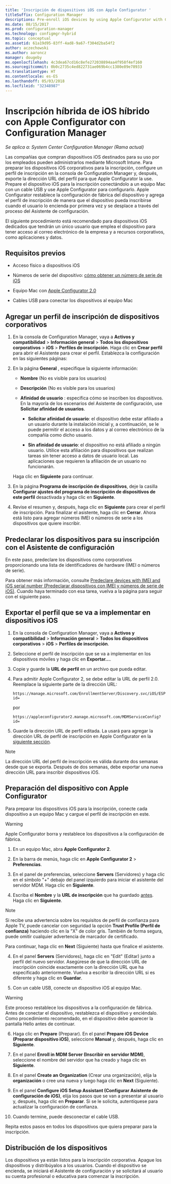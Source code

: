 ```yaml
---
title: 'Inscripción de dispositivos iOS con Apple Configurator '
titleSuffix: Configuration Manager
descriptions: Pre-enroll iOS devices by using Apple Configurator with Configuration Manager.
ms.date: 08/15/2017
ms.prod: configuration-manager
ms.technology: configmgr-hybrid
ms.topic: conceptual
ms.assetid: 61a19d95-83ff-4ad8-9a67-f304d2ba54f2
author: aczechowski
ms.author: aaroncz
manager: dougeby
ms.openlocfilehash: 4c3dea67cd16c8efe272038894aa4f958f4ef160
ms.sourcegitcommit: 0b0c2735c4ed822731ae069b4cc1380e89e78933
ms.translationtype: HT
ms.contentlocale: es-ES
ms.lasthandoff: 05/03/2018
ms.locfileid: "32348987"
---
```

# <a name="ios-hybrid-enrollment-using-apple-configurator-with-configuration-manager"></a>Inscripción híbrida de iOS híbrido con Apple Configurator con Configuration Manager

*Se aplica a: System Center Configuration Manager (Rama actual)*

Las compañías que compran dispositivos iOS destinados para su uso por los empleados pueden administrarlos mediante Microsoft Intune. Para preparar los dispositivos iOS corporativos para la inscripción, configure un perfil de inscripción en la consola de Configuration Manager y, después, exporte la dirección URL del perfil para que Apple Configurator la use. Prepare el dispositivo iOS para la inscripción conectándolo a un equipo Mac con un cable USB y use Apple Configurator para configurarlo. Apple Configurator restablece la configuración de fábrica del dispositivo y agrega el perfil de inscripción de manera que el dispositivo pueda inscribirse cuando el usuario lo encienda por primera vez y se desplace a través del proceso del Asistente de configuración.

El siguiente procedimiento está recomendado para dispositivos iOS dedicados que tendrán un único usuario que emplea el dispositivo para tener acceso al correo electrónico de la empresa y a recursos corporativos, como aplicaciones y datos.  

## <a name="prerequisites"></a>Requisitos previos  

-   Acceso físico a dispositivos iOS  

-   Números de serie del dispositivo: [cómo obtener un número de serie de iOS](https://support.apple.com/en-us/HT204308)  

-   Equipo Mac con [Apple Configurator 2.0](http://go.microsoft.com/fwlink/?LinkId=518017)  

-   Cables USB para conectar los dispositivos al equipo Mac  

## <a name="add-a-corporate-owned-device-enrollment-profile"></a>Agregar un perfil de inscripción de dispositivos corporativos

1.  En la consola de Configuration Manager, vaya a **Activos y compatibilidad** > **Información general** > **Todos los dispositivos corporativos** > **iOS** > **Perfiles de inscripción**. Haga clic en **Crear perfil** para abrir el Asistente para crear el perfil. Establezca la configuración en las siguientes páginas:  

2.  En la página **General** , especifique la siguiente información:  

    -   **Nombre** (No es visible para los usuarios)  

    -   **Descripción** (No es visible para los usuarios)  

    -   **Afinidad de usuario** : especifica cómo se inscriben los dispositivos. En la mayoría de los escenarios del Asistente de configuración, use **Solicitar afinidad de usuarios**.  

        -   **Solicitar afinidad de usuario**: el dispositivo debe estar afiliado a un usuario durante la instalación inicial y, a continuación, se le puede permitir el acceso a los datos y al correo electrónico de la compañía como dicho usuario.  

        -   **Sin afinidad de usuario**: el dispositivo no está afiliado a ningún usuario. Utilice esta afiliación para dispositivos que realizan tareas sin tener acceso a datos de usuario local. Las aplicaciones que requieren la afiliación de un usuario no funcionarán.

    Haga clic en **Siguiente** para continuar.  

3.  En la página **Programa de inscripción de dispositivos**, deje la casilla **Configurar ajustes del programa de inscripción de dispositivos de este perfil** desactivada y haga clic en **Siguiente**.  

4.  Revise el resumen y, después, haga clic en **Siguiente** para crear el perfil de inscripción. Para finalizar el asistente, haga clic en **Cerrar**. Ahora está listo para agregar números IMEI o números de serie a los dispositivos que quiere inscribir.  

## <a name="predeclare-devices-to-enroll-with-setup-assistant"></a>Predeclarar los dispositivos para su inscripción con el Asistente de configuración

En este paso, predeclare los dispositivos como corporativos proporcionando una lista de identificadores de hardware (IMEI o números de serie).

Para obtener más información, consulte [Predeclare devices with IMEI and iOS serial number (Predeclarar dispositivos con IMEI y números de serie de iOS)](predeclare-devices-with-hardware-id.md). Cuando haya terminado con esa tarea, vuelva a la página para seguir con el siguiente paso.

## <a name="export-the-profile-to-deploy-to-ios-devices"></a>Exportar el perfil que se va a implementar en dispositivos iOS

1.  En la consola de Configuration Manager, vaya a **Activos y compatibilidad** > **Información general** > **Todos los dispositivos corporativos** > **iOS** > **Perfiles de inscripción**.

2.  Seleccione el perfil de inscripción que se va a implementar en los dispositivos móviles y haga clic en **Exportar...**.

3.  Copie y guarde la **URL de perfil** en un archivo que pueda editar.   

4.  Para admitir Apple Configurator 2, se debe editar la URL de perfil 2.0. Reemplace la siguiente parte de la dirección URL:  

    ```  
    https://manage.microsoft.com/EnrollmentServer/Discovery.svc/iOS/ESProxy?id=  

    ```  

     por  

    ```  
    https://appleconfigurator2.manage.microsoft.com/MDMServiceConfig?id=  

    ```

5.  Guarde la dirección URL de perfil editada. La usará para agregar la dirección URL de perfil de inscripción en Apple Configurator en la [siguiente sección](#step-4-prepare-the-device-with-apple-configurator).  

> [!NOTE]
> La dirección URL del perfil de inscripción es válida durante dos semanas desde que se exporta. Después de dos semanas, debe exportar una nueva dirección URL para inscribir dispositivos iOS.

## <a name="prepare-the-device-with-apple-configurator"></a>Preparación del dispositivo con Apple Configurator

Para preparar los dispositivos iOS para la inscripción, conecte cada dispositivo a un equipo Mac y cargue el perfil de inscripción en este.  

> [!WARNING]  
>  Apple Configurator borra y restablece los dispositivos a la configuración de fábrica.  

1.  En un equipo Mac, abra **Apple Configurator 2**.  

2.  En la barra de menús, haga clic en **Apple Configurator 2** > **Preferencias**.  

2.  En el panel de preferencias, seleccione **Servers** (Servidores) y haga clic en el símbolo "+" debajo del panel izquierdo para iniciar el asistente del servidor MDM. Haga clic en **Siguiente**.  

3.  Escriba el **Nombre** y la **URL de inscripción** que ha guardado [antes](#step-3-export-the-profile-to-deploy-to-ios-devices). Haga clic en **Siguiente**.  

   > [!NOTE]
   > Si recibe una advertencia sobre los requisitos de perfil de confianza para Apple TV, puede cancelar con seguridad la opción **Trust Profile (Perfil de confianza)** haciendo clic en la "X" de color gris. También de forma segura, puede omitir cualquier advertencia de marcador de certificado.

   Para continuar, haga clic en **Next** (Siguiente) hasta que finalice el asistente.  

4.  En el panel **Servers** (Servidores), haga clic en "Edit" (Editar) junto a perfil del nuevo servidor. Asegúrese de que la dirección URL de inscripción coincide exactamente con la dirección URL que ha especificado anteriormente. Vuelva a escribir la dirección URL si es diferente y haga clic en **Guardar**.  

5.  Con un cable USB, conecte un dispositivo iOS al equipo Mac.  

  > [!WARNING]  
  >  Este proceso restablece los dispositivos a la configuración de fábrica. Antes de conectar el dispositivo, restablezca el dispositivo y enciéndalo. Como procedimiento recomendado, en el dispositivo debe aparecer la pantalla Hello antes de continuar.  

6.  Haga clic en **Prepare** (Preparar). En el panel **Prepare iOS Device (Preparar dispositivo iOS)**, seleccione **Manual** y, después, haga clic en **Siguiente**.  

7.  En el panel **Enroll in MDM Server (Inscribir en servidor MDM)**, seleccione el nombre del servidor que ha creado y haga clic en **Siguiente**.  

9. En el panel **Create an Organization** (Crear una organización), elija la **organización** o cree una nueva y luego haga clic en **Next** (Siguiente).  

10. En el panel **Configure iOS Setup Assistant (Configurar Asistente de configuración de iOS)**, elija los pasos que se van a presentar al usuario y, después, haga clic en **Preparar**. Si se le solicita, autentíquese para actualizar la configuración de confianza.  

11. Cuando termine, puede desconectar el cable USB.  

Repita estos pasos en todos los dispositivos que quiera preparar para la inscripción.

## <a name="distribute-devices"></a>Distribución de los dispositivos

Los dispositivos ya están listos para la inscripción corporativa. Apague los dispositivos y distribúyalos a los usuarios. Cuando el dispositivo se encienda, se iniciará el Asistente de configuración y se solicitará al usuario su cuenta profesional o educativa para comenzar la inscripción.
